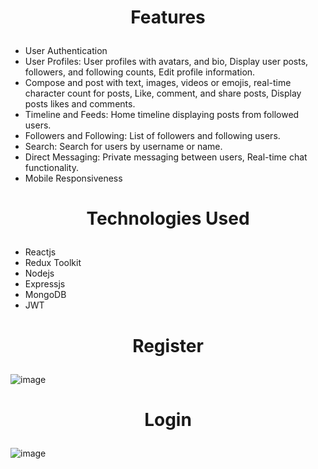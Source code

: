 # <p align = "center">Features </p>

- User Authentication
- User Profiles: User profiles with avatars, and bio, Display user posts, followers, and following counts, Edit profile information.
- Compose and post with text, images, videos or emojis, real-time character count for posts, Like, comment, and share posts, Display posts likes and comments.
- Timeline and Feeds: Home timeline displaying posts from followed users.
- Followers and Following: List of followers and following users.
- Search: Search for users by username or name.
- Direct Messaging: Private messaging between users, Real-time chat functionality.
- Mobile Responsiveness

# <p align = "center">Technologies Used </p>

- Reactjs
- Redux Toolkit
- Nodejs
- Expressjs
- MongoDB
- JWT

# <p align = "center">Register </p>

![image](https://github.com/soumya-maheshwari/Twitter/assets/104725768/6188f8c0-3b4b-4ae2-8738-f352e36b0e61)

# <p align = "center">Login </p>

![image](https://github.com/soumya-maheshwari/Twitter/assets/104725768/29571613-29ee-441a-ad13-7f02280d0081)


